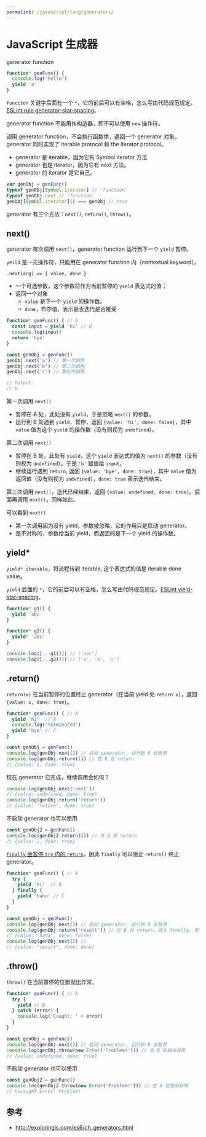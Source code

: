 ```yaml
---
permalink: /javascript/lang/generators/
---
```


# JavaScript 生成器

generator function

```js
function* genFunc() {
  console.log('hello')
  yield 'a'
}
```

`funciton` 关键字后面有一个 `*`，它的前后可以有空格，怎么写由代码规范规定。[ESLint rule generator-star-spacing](http://eslint.org/docs/rules/generator-star-spacing)。

generator function 不能用作构造器，即不可以使用 `new` 操作符。

调用 generator function，不会执行函数体，返回一个 generator 对象。generator 同时实现了 iterable protocol 和 the iterator protocol。

- generator 是 iterable，因为它有 Symbol.iterator 方法
- generator 也是 iterator，因为它有 next 方法。
- generator 的 iterator 是它自己。

```js
var genObj = genFunc()
typeof genObj[Symbol.iterator] // 'function'
typeof genObj.next // 'function'
genObj[Symbol.iterator]() === genObj // true
```

generator 有三个方法：`next()`, `return()`, `throw()`。

## next()

generator 每次调用 `next()`，generator function 运行到下一个 `yield` 暂停。

`yeild` 是一元操作符，只能用在 generator function 内（contextual keyword）。

`.next(arg) => { value, done }`

- 一个可选参数，这个参数将作为当前暂停的 `yield` 表达式的值；
- 返回一个对象
  - `value` 是下一个 `yield` 的操作数。
  - `done`，布尔值，表示是否迭代是否接受

```js
function* genFunc() { // A
  const input = yield 'hi' // B
  console.log(input)
  return 'bye'
}

const genObj = genFunc()
genObj.next('a') // 第一次调用
genObj.next('b') // 第二次调用
genObj.next('c') // 第三次调用

// Output:
// b
```

第一次调用 `next()`

- 暂停在 A 处，此处没有 `yield`，于是忽略 `next()` 的参数。
- 运行到 B 处遇到 `yield`，暂停，返回 `{value: 'hi', done: false}`，其中 `value` 值为这个 `yield` 的操作数（没有则视为 `undefined`）。

第二次调用 `next()`

- 暂停在 B 处，此处有 `yield`，这个 `yield` 表达式的值为 `next()` 的参数（没有则视为 `undefined`）。于是 `'b'` 赋值给 `input`。
- 继续运行遇到 `return`, 返回 `{value: 'bye', done: true}`，其中 `value` 值为返回值（没有则视为 `undefined`），`done: true` 表示迭代结束。

第三次调用 `next()`，迭代已经结束，返回 `{value: undefined, done: true}`。后面再调用 `next()`，同样如此。

可以看到 `next()`

- 第一次调用因为没有 yield，参数被忽略，它的作用只是启动 generator。
- 是不对称的，参数给当前 yield，而返回的是下一个 yield 的操作数。

## yield*

`yield* iterable`，将流程转到 iterable, 这个表达式的值是 iterable done value。

`yield` 后面的 `*`，它的前后可以有空格，怎么写由代码规范规定。[ESLint yield-star-spacing](http://eslint.org/docs/rules/yield-star-spacing)。

```js
function* g1() {
  yield 'abc'
}

function* g2() {
  yield* 'abc'
}

console.log([...g1()]) // ['abc']
console.log([...g2()]) // ['a', 'b', 'c']
```

## .return()

`return(x)` 在当前暂停的位置终止 generator（在当前 yield 处 `return x`），返回 `{value: x, done: true}`。

```js
function* genFunc() { // A
  yield 'hi'  // B
  console.log('terminated')
  yield 'bye' // C
}

const genObj = genFunc()
console.log(genObj.next()) // 启动 generator, 运行到 B 处暂停
console.log(genObj.return(1)) // 在 B 处 return
// {value: 1, done: true}
```

现在 generator 已完成，继续调用会如何？

```js
console.log(genObj.next('next'))
// {value: undefined, done: true}
console.log(genObj.return('return'))
// {value: "return", done: true}
```

不启动 generator 也可以使用

```js
const genObj2 = genFunc()
console.log(genObj2.return(2)) // 在 A 处 return
// {value: 2, done: true}
```

[`finally` 会暂停 `try` 内的 `return`](exceptions/try.md)，因此 `finally` 可以阻止 `return()` 终止 generator。

```js
function* genFunc() { // A
  try {
    yield 'hi'  // B
  } finally {
    yield 'haha' // C
  }
}

const genObj = genFunc()
console.log(genObj.next()) // 启动 generator, 运行到 B 处暂停
console.log(genObj.return('result')) // 在 B 处 return，进入 finally, 到 C 处暂停
// {value: "haha", done: false}
console.log(genObj.next()) //
// {value: "result", done: done}
```

## .throw()

`throw()` 在当前暂停的位置抛出异常。

```js
function* genFunc() { // A
  try {
    yield // B
  } catch (error) {
    console.log('Caught: ' + error)
  }
}

const genObj = genFunc()
console.log(genObj.next()) // 启动 generator, 运行到 B 处暂停
console.log(genObj.throw(new Error('Problem!'))) // 在 B 处抛出异常
// {value: undefined, done: true}
```

不启动 generator 也可以使用

```js
const genObj2 = genFunc()
console.log(genObj2.throw(new Error('Problem!'))) // 在 A 处抛出异常
// Uncaught Error: Problem!
```

## 参考

- <http://exploringjs.com/es6/ch_generators.html>

